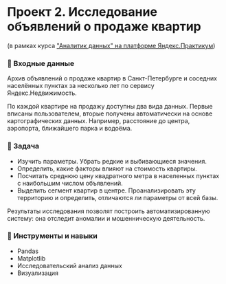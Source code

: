 # Проект 2. Исследование объявлений о продаже квартир

(в рамках курса ["Аналитик данных" на платформе Яндекс.Практикум](https://practicum.yandex.ru/data-analyst/))

### :open_file_folder: Входные данные
Архив объявлений о продаже квартир в Санкт-Петербурге и соседних населённых пунктах за несколько лет по сервису Яндекс.Недвижимость. 

По каждой квартире на продажу доступны два вида данных. Первые вписаны пользователем, вторые получены автоматически на основе картографических данных. Например, расстояние до центра, аэропорта, ближайшего парка и водоёма.

### :bookmark_tabs: Задача
* Изучить параметры. Убрать редкие и выбивающиеся значения.
* Определить, какие факторы влияют на стоимость квартиры.
* Посчитать среднюю цену квадратного метра в населенных пунктах с наибольшим числом объявлений.
* Выделить сегмент квартир в центре. Проанализировать эту территорию и определить, отличаются ли параметры от всей базы.

Результаты исследования позволят построить автоматизированную систему: она отследит аномалии и мошенническую деятельность.

### :wrench: Инструменты и навыки

* Pandas
* Matplotlib
* Исследовательский анализ данных
* Визуализация

